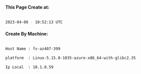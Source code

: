 
   
#### This Page Create at:

```bash

2023-04-08 - 10:52:13 UTC

```

#### Create By Machine:

```bash

Host Name : fv-az407-399

platform  : Linux-5.15.0-1035-azure-x86_64-with-glibc2.35

Ip Local  : 10.1.0.59

```

